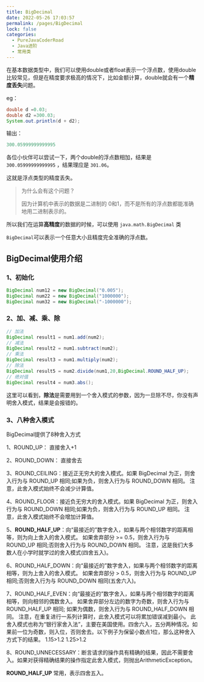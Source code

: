 ```yaml
---
title: BigDecimal
date: 2022-05-26 17:03:57
permalink: /pages/BigDecimal
lock: false
categories: 
  - PureJavaCoderRoad
  - Java进阶
  - 常用类
---
```

在基本数据类型中，我们可以使用double或者float表示一个浮点数，使用double比较常见，但是在精度要求极高的情况下，比如金额计算，double就会有一个**精度丢失**问题。

eg：

```java
double d =0.03;
double d2 =300.03;
System.out.println(d + d2); 
```

输出：

```java
300.05999999999995
```

各位小伙伴可以尝试一下，两个double的浮点数相加，结果是`300.05999999999995` ，结果理应是  `301.06`。

这就是浮点类型的精度丢失。

> 为什么会有这个问题？
>
> 因为计算机中表示的数据是二进制的 0和1，而不是所有的浮点数都能准确地用二进制表示的。



所以我们在运算**高精度**的数据的时候，可以使用 `java.math.BigDecimal` 类

`BigDecimal`可以表示一个任意大小且精度完全准确的浮点数。



## BigDecimal使用介绍

### 1、初始化

```java
BigDecimal num12 = new BigDecimal("0.005");
BigDecimal num22 = new BigDecimal("1000000");
BigDecimal num32 = new BigDecimal("-1000000");
```

### 2、加、减、乘、除

```java
// 加法
BigDecimal result1 = num1.add(num2);
// 减法
BigDecimal result2 = num1.subtract(num2);
// 乘法
BigDecimal result3 = num1.multiply(num2);
// 除法
BigDecimal result5 = num2.divide(num1,20,BigDecimal.ROUND_HALF_UP);
// 绝对值
BigDecimal result4 = num3.abs();
```

这里可以看到，**除法**是需要用到一个舍入模式的参数，因为一旦除不尽，你没有声明舍入模式，结果是会报错的。

### 3、八种舍入模式

 BigDecimal提供了8种舍入方式

1、ROUND_UP： 直接舍入+1


2、ROUND_DOWN： 直接舍去


3、ROUND_CEILING：接近正无穷大的舍入模式。如果 BigDecimal 为正，则舍入行为与 ROUND_UP 相同;如果为负，则舍入行为与 ROUND_DOWN 相同。
注意，此舍入模式始终不会减少计算值。


4、ROUND_FLOOR：接近负无穷大的舍入模式。如果 BigDecimal 为正，则舍入行为与 ROUND_DOWN 相同;如果为负，则舍入行为与 ROUND_UP 相同。
注意，此舍入模式始终不会增加计算值。


5、**ROUND_HALF_UP**：向“最接近的”数字舍入，如果与两个相邻数字的距离相等，则为向上舍入的舍入模式。
如果舍弃部分 >= 0.5，则舍入行为与 ROUND_UP 相同;否则舍入行为与 ROUND_DOWN 相同。
注意，这是我们大多数人在小学时就学过的舍入模式(四舍五入)。


6、ROUND_HALF_DOWN：向“最接近的”数字舍入，如果与两个相邻数字的距离相等，则为上舍入的舍入模式。
如果舍弃部分 > 0.5，则舍入行为与 ROUND_UP 相同;否则舍入行为与 ROUND_DOWN 相同(五舍六入)。


7、ROUND_HALF_EVEN：向“最接近的”数字舍入，如果与两个相邻数字的距离相等，则向相邻的偶数舍入。
如果舍弃部分左边的数字为奇数，则舍入行为与 ROUND_HALF_UP 相同;
如果为偶数，则舍入行为与 ROUND_HALF_DOWN 相同。
注意，在重复进行一系列计算时，此舍入模式可以将累加错误减到最小。
此舍入模式也称为“银行家舍入法”，主要在美国使用。四舍六入，五分两种情况。如果前一位为奇数，则入位，否则舍去。以下例子为保留小数点1位，那么这种舍入方式下的结果。
1.15>1.2 1.25>1.2


8、ROUND_UNNECESSARY：断言请求的操作具有精确的结果，因此不需要舍入。如果对获得精确结果的操作指定此舍入模式，则抛出ArithmeticException。



**ROUND_HALF_UP** 常用，表示四舍五入。